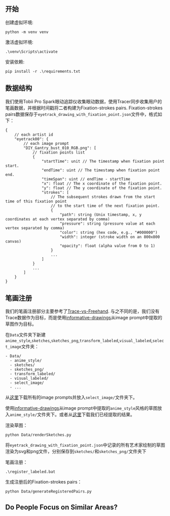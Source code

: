 ## 开始
创建虚拟环境:
```
python -m venv venv
```
激活虚拟环境:
```
.\venv\Scripts\activate
```
安装依赖:
```
pip install -r .\requirements.txt
```

## 数据结构
我们使用Tobii Pro Spark眼动追踪仪收集眼动数据，使用Tracer同步收集用户的笔画数据，并根据时间戳将二者构建为Fixation-strokes pairs. 
Fixation-strokes pairs数据保存于`eyetrack_drawing_with_fixation_point.json`文件中，格式如下：
```
{
    // each artist id
    "eyetrack00": {
        // each image prompt
        "DIY_Gantry_bust_010_RGB.png": [
            // fixation points list
            {
                "startTime": unit // The timestamp when fixation point start.
                "endTime": uint // The timestamp when fixation point end.
                "timeSpan": uint // endTime - startTime
                "x": float // The x coordinate of the fixation point.
                "y": float // The y coordinate of the fixation point.
                "strokes": [
                    // The subsequent strokes drawn from the start time of this fixation point
                    // to the start time of the next fixation point.
                    {
                        "path": string (Unix timestamp, x, y coordinates at each vertex separated by comma)
                        "pressure": string (pressure value at each vertex separated by comma)
                        "color": string (hex code, e.g., "#000000")
                        "width": integer (stroke width on an 800x800 canvas)
                        "opacity": float (alpha value from 0 to 1)
                    }
                    ...
                ]
            }
            ...
        ]
    }
}
```

## 笔画注册
我们的笔画注册部分主要参考了[Trace-vs-Freehand](https://github.com/zachzeyuwang/tracing-vs-freehand). 与之不同的是，我们没有Trace数据作为目标，而是使用[informative-drawings](https://github.com/carolineec/informative-drawings)从image prompt中提取的草图作为目标。

在`Data`文件夹下新建`anime_style`,`sketches`,`sketches_png`,`transform_labeled`,`visual_labeled`,`select_image`文件夹：
```
- Data/
  - anime_style/
  - sketches/
  - sketches_png/
  - transform_labeled/
  - visual_labeled/
  - select_image/
  - ...
```
从[这里](https://drive.google.com/file/d/1G68q0oulKKFKlLSGv_D1ONNgfn74hAgs/view?usp=sharing)下载所有的image prompts并放入`select_image/`文件夹下。

使用[informative-drawings](https://github.com/carolineec/informative-drawings)从image prompt中提取的`anime_style`风格的草图放入`anime_style/`文件夹下。或者从[这里](https://drive.google.com/file/d/1RCIRJnGBravQDkw0OHgwNWBtM83jRRKG/view?usp=sharing)下载我们已经提取的结果。

渲染草图：
```
python Data/renderSketches.py
```
将`eyetrack_drawing_with_fixation_point.json`中记录的所有艺术家绘制的草图渲染为svg和png文件，分别保存到`sketches/`和`sketches_png/`文件夹下

笔画注册：
```
.\register_labeled.bat
```

生成注册后的Fixation-strokes pairs：
```
python Data/generateRegisteredPairs.py
```

## Do People Focus on Similar Areas?